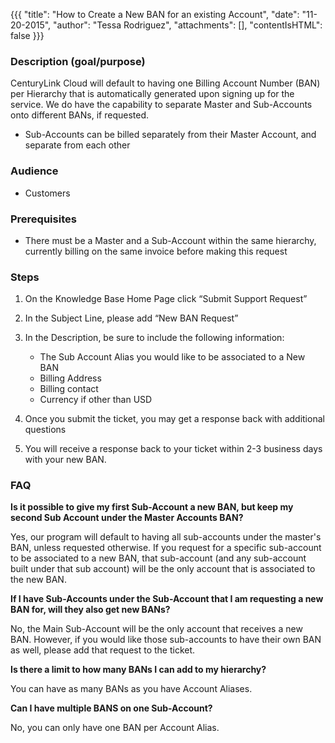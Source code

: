 {{{
  "title": "How to Create a New BAN for an existing Account",
  "date": "11-20-2015",
  "author": "Tessa Rodriguez",
  "attachments": [],
  "contentIsHTML": false
}}}

### Description (goal/purpose)

CenturyLink Cloud will default to having one Billing Account Number (BAN) per Hierarchy that is automatically generated upon signing up for the service. We do have the capability to separate Master and Sub-Accounts onto different BANs, if requested.
- Sub-Accounts can be billed separately from their Master Account, and separate from each other


### Audience

- Customers

### Prerequisites
- There must be a Master and a Sub-Account within the same hierarchy, currently billing on the same invoice before making this request


### Steps

1. On the Knowledge Base Home Page click “Submit Support Request”

2. In the Subject Line, please add “New BAN Request”

3. In the Description, be sure to include the following information:
    * The Sub Account Alias you would like to be associated to a New BAN
    * Billing Address
    * Billing contact
    * Currency if other than USD

4. Once you submit the ticket, you may get a response back with additional questions

5. You will receive a response back to your ticket within 2-3 business days with your new BAN.

### FAQ

**Is it possible to give my first Sub-Account a new BAN, but keep my second Sub Account under the Master Accounts BAN?**

Yes, our program will default to having all sub-accounts under the master's BAN, unless requested otherwise.  If you request for a specific sub-account to be associated to a new BAN, that sub-account (and any sub-account built under that sub account) will be the only account that is associated to the new BAN.

**If I have Sub-Accounts under the Sub-Account that I am requesting a new BAN for, will they also get new BANs?**

No, the Main Sub-Account will be the only account that receives a new BAN.  However, if you would like those sub-accounts to have their own BAN as well, please add that request to the ticket.

**Is there a limit to how many BANs I can add to my hierarchy?**

You can have as many BANs as you have Account Aliases.

**Can I have multiple BANS on one Sub-Account?**

No, you can only have one BAN per Account Alias.
